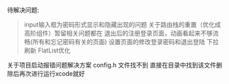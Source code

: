 

####
待解决问题:
> input输入框为密码形式显示和隐藏出现的问题
> 关于路由栈的重置（优化成高阶组件）暂留相关问题都在 退出后的注册登录页面，动画看起来不够流畅(所有和忘记密码有关的页面)
> 设置页面的修改登录密码和退出登陆
> 下拉刷新
> FlatList优化


关于项目启动报错问题解决方案
config.h 文件找不到 直接在目录中找到该文件删除后再次进行运行xcode就好